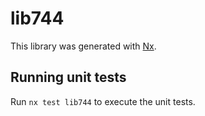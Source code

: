 # lib744

This library was generated with [Nx](https://nx.dev).

## Running unit tests

Run `nx test lib744` to execute the unit tests.
